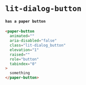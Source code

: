# `lit-dialog-button`

#### `has a paper button`

```html
<paper-button
  animated=""
  aria-disabled="false"
  class="lit-dialog_button"
  elevation="1"
  raised=""
  role="button"
  tabindex="0"
>
  something
</paper-button>

```

